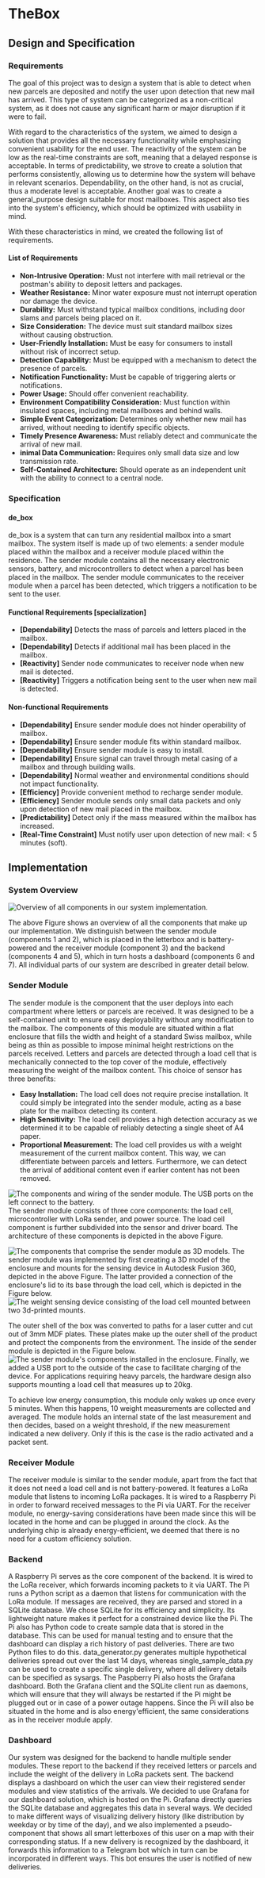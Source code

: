 # TheBox
## Design and Specification

### Requirements

The goal of this project was to design a system that is able to detect when new parcels are deposited and notify the user upon detection that new mail has arrived. This type of system can be categorized as a non-critical system, as it does not cause any significant harm or major disruption if it were to fail.

With regard to the characteristics of the system, we aimed to design a solution that provides all the necessary functionality while emphasizing convenient usability for the end user. The reactivity of the system can be low as the real-time constraints are soft, meaning that a delayed response is acceptable. In terms of predictability, we strove to create a solution that performs consistently, allowing us to determine how the system will behave in relevant scenarios. Dependability, on the other hand, is not as crucial, thus a moderate level is acceptable. Another goal was to create a general\_purpose design suitable for most mailboxes. This aspect also ties into the system's efficiency, which should be optimized with usability in mind.

With these characteristics in mind, we created the following list of requirements.

#### List of Requirements
- **Non-Intrusive Operation:** Must not interfere with mail retrieval or the postman's ability to deposit letters and packages.
- **Weather Resistance:** Minor water exposure must not interrupt operation nor damage the device.
- **Durability:** Must withstand typical mailbox conditions, including door slams and parcels being placed on it.
- **Size Consideration:** The device must suit standard mailbox sizes without causing obstruction.
- **User-Friendly Installation:** Must be easy for consumers to install without risk of incorrect setup.
- **Detection Capability:** Must be equipped with a mechanism to detect the presence of parcels.
- **Notification Functionality:** Must be capable of triggering alerts or notifications.
- **Power Usage:** Should offer convenient reachability.
- **Environment Compatibility Consideration:** Must function within insulated spaces, including metal mailboxes and behind walls.
- **Simple Event Categorization:** Determines only whether new mail has arrived, without needing to identify specific objects.
- **Timely Presence Awareness:** Must reliably detect and communicate the arrival of new mail.
- **inimal Data Communication:** Requires only small data size and low transmission rate.
- **Self-Contained Architecture:** Should operate as an independent unit with the ability to connect to a central node.

### Specification

#### de\_box

de\_box is a system that can turn any residential mailbox into a smart mailbox. The system itself is made up of two elements: a sender module placed within the mailbox and a receiver module placed within the residence. The sender module contains all the necessary electronic sensors, battery, and microcontrollers to detect when a parcel has been placed in the mailbox. The sender module communicates to the receiver module when a parcel has been detected, which triggers a notification to be sent to the user.

#### Functional Requirements [specialization]

- **[Dependability]** Detects the mass of parcels and letters placed in the mailbox.
- **[Dependability]** Detects if additional mail has been placed in the mailbox.
- **[Reactivity]** Sender node communicates to receiver node when new mail is detected.
- **[Reactivity]** Triggers a notification being sent to the user when new mail is detected.

#### Non-functional Requirements

- **[Dependability]** Ensure sender module does not hinder operability of mailbox.
- **[Dependability]** Ensure sender module fits within standard mailbox.
- **[Dependability]** Ensure sender module is easy to install.
- **[Dependability]** Ensure signal can travel through metal casing of a mailbox and through building walls.
- **[Dependability]** Normal weather and environmental conditions should not impact functionality.
- **[Efficiency]** Provide convenient method to recharge sender module.
- **[Efficiency]** Sender module sends only small data packets and only upon detection of new mail placed in the mailbox.
- **[Predictability]** Detect only if the mass measured within the mailbox has increased.
- **[Real-Time Constraint]** Must notify user upon detection of new mail: $<$ 5 minutes (soft).




## Implementation

### System Overview

![Overview of all components in our system implementation.](IMAGES/system_overview.png)

The above Figure shows an overview of all the components that make up our implementation. We distinguish between the sender module (components 1 and 2), which is placed in the letterbox and is battery-powered and the receiver module (component 3) and the backend (components 4 and 5), which in turn hosts a dashboard (components 6 and 7). All individual parts of our system are described in greater detail below.

### Sender Module
The sender module is the component that the user deploys into each compartment where letters or parcels are received. It was designed to be a self-contained unit to ensure easy deployability without any modification to the mailbox. The components of this module are situated within a flat enclosure that fills the width and height of a standard Swiss mailbox, while being as thin as possible to impose minimal height restrictions on the parcels received. Letters and parcels are detected through a load cell that is mechanically connected to the top cover of the module, effectively measuring the weight of the mailbox content. This choice of sensor has three benefits:
- **Easy Installation:** The load cell does not require precise installation. It could simply be integrated into the sender module, acting as a base plate for the mailbox detecting its content.
- **High Sensitivity:** The load cell provides a high detection accuracy as we determined it to be capable of reliably detecting a single sheet of A4 paper.
- **Proportional Measurement:** The load cell provides us with a weight measurement of the current mailbox content. This way, we can differentiate between parcels and letters. Furthermore, we can detect the arrival of additional content even if earlier content has not been removed.

![The components and wiring of the sender module. The USB ports on the left connect to the battery.](IMAGES/senderModuleWiring.png)
The sender module consists of three core components: the load cell, microcontroller with LoRa sender, and power source. The load cell component is further subdivided into the sensor and driver board. The architecture of these components is depicted in the above Figure.

![The components that comprise the sender module as 3D models.](IMAGES/3dModel.png)
The sender module was implemented by first creating a 3D model of the enclosure and mounts for the sensing device in Autodesk Fusion 360, depicted in the above Figure. The latter provided a connection of the enclosure's lid to its base through the load cell, which is depicted in the Figure below.
![The weight sensing device consisting of the load cell mounted between two 3d-printed mounts.](IMAGES/WeightSensingDevice.jpeg)

The outer shell of the box was converted to paths for a laser cutter and cut out of 3mm MDF plates. These plates make up the outer shell of the product and protect the components from the environment. The inside of the sender module is depicted in the Figure below.
![The sender module's components installed in the enclosure.](IMAGES/BoxAssembly.jpeg)
Finally, we added a USB port to the outside of the case to facilitate charging of the device. For applications requiring heavy parcels, the hardware design also supports mounting a load cell that measures up to 20kg.

To achieve low energy consumption, this module only wakes up once every 5 minutes. When this happens, 10 weight measurements are collected and averaged. The module holds an internal state of the last measurement and then decides, based on a weight threshold, if the new measurement indicated a new delivery. Only if this is the case is the radio activated and a packet sent.




### Receiver Module
The receiver module is similar to the sender module, apart from the fact that it does not need a load cell and is not battery-powered. It features a LoRa module that listens to incoming LoRa packages. It is wired to a Raspberry Pi in order to forward received messages to the Pi via UART. For the receiver module, no energy-saving considerations have been made since this will be located in the home and can be plugged in around the clock. As the underlying chip is already energy-efficient, we deemed that there is no need for a custom efficiency solution.

### Backend
A Raspberry Pi serves as the core component of the backend. It is wired to the LoRa receiver, which forwards incoming packets to it via UART. The Pi runs a Python script as a daemon that listens for communication with the LoRa module. If messages are received, they are parsed and stored in a SQLite database. We chose SQLite for its efficiency and simplicity. Its lightweight nature makes it perfect for a constrained device like the Pi. The Pi also has Python code to create sample data that is stored in the database. This can be used for manual testing and to ensure that the dashboard can display a rich history of past deliveries. There are two Python files to do this. data\_generator.py generates multiple hypothetical deliveries spread out over the last 14 days, whereas single\_sample\_data.py can be used to create a specific single delivery, where all delivery details can be specified as sysargs. The Paspberry Pi also hosts the Grafana dashboard. Both the Grafana client and the SQLite client run as daemons, which will ensure that they will always be restarted if the Pi might be plugged out or in case of a power outage happens. Since the Pi will also be situated in the home and is also energy'efficient, the same considerations as in the receiver module apply.

### Dashboard
Our system was designed for the backend to handle multiple sender modules. These report to the backend if they received letters or parcels and include the weight of the delivery in LoRa packets sent. The backend displays a dashboard on which the user can view their registered sender modules and view statistics of the arrivals. We decided to use Grafana for our dashboard solution, which is hosted on the Pi. Grafana directly queries the SQLite database and aggregates this data in several ways. We decided to make different ways of visualizing delivery history (like distribution by weekday or by time of the day), and we also implemented a pseudo-component that shows all smart letterboxes of this user on a map with their corresponding status. If a new delivery is recognized by the dashboard, it forwards this information to a Telegram bot which in turn can be incorporated in different ways. This bot ensures the user is notified of new deliveries.




